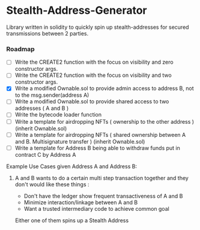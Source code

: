 # Stealth-Address-Generator
Library written in solidity to quickly spin up stealth-addresses for secured transmissions between 2 parties.

### Roadmap
- [ ] Write the CREATE2 function with the focus on visibility and zero constructor args.
- [ ] Write the CREATE2 function with the focus on visibility and two constructor args.
- [X] Write a modified Ownable.sol to provide admin access to address B, not to the msg.sender(address A)
- [ ] Write a modified Ownable.sol to provide shared access to two addresses ( A and B )
- [ ] Write the bytecode loader function
- [ ] Write a template for airdropping NFTs ( ownership to the other address ) (inherit Ownable.sol)
- [ ] Write a template for airdropping NFTs ( shared ownership between A and B. Multisignature transfer ) (inherit Ownable.sol)
- [ ] Write a template for Address B being able to withdraw funds put in contract C by Address A

Example Use Cases given Address A and Address B:

1) A and B wants to do a certain multi step transaction together and
   they don't would like these  things :
   - Don't have the ledger show frequent transactiveness of A and B
   - Minimize interaction/linkage between A and B
   - Want a trusted intermediary code to achieve common goal

   Either one of them spins up a Stealth Address